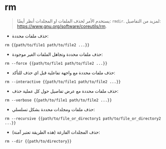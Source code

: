 # rm

> يستخدم الأمر لحذف الملفات او المجلدات
> أنظر أيضًا: `rmdir`.
> لمزيد من التفاصيل: <https://www.gnu.org/software/coreutils/rm>.

- حذف ملفات محددة:

`rm {{path/to/file1 path/to/file2 ...}}`

- حذف ملفات محددة وتجاهل الملفات الغير موجودة:

`rm --force {{path/to/file1 path/to/file2 ...}}`

- حذف ملفات محددة مع واجهة تفاعلية قبل اي حذف للتأكد:

`rm --interactive {{path/to/file1 path/to/file2 ...}}`

- حذف ملفات محددة مع عرض تفاصيل حول كل عملية حذف:

`rm --verbose {{path/to/file1 path/to/file2 ...}}`

- حذف ملفات ومجلدات محددة بشكل تسلسلي:

`rm --recursive {{path/to/file_or_directory1 path/to/file_or_directory2 ...}}`

- حذف المجلدات الفارغة (هذه الطريقة تعتبر آمنة):

`rm --dir {{path/to/directory}}`
